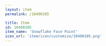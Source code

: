 ```yaml
---
layout: item
permalink: /10400105

title: Item
id: 10400105
item_name: 'Snowflake Face Paint'
icon_url: 'item/icon/customize/10400105.png'
---
```

